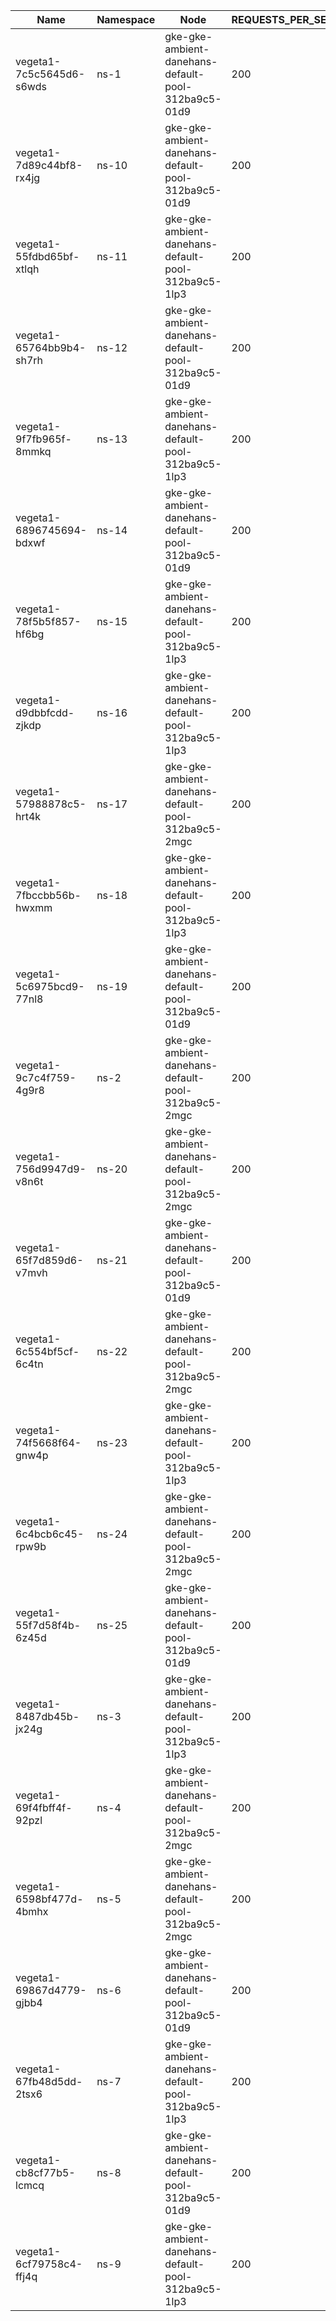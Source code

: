 | Name | Namespace | Node | REQUESTS_PER_SECOND | DURATION | CONNECTIONS | MAX_CONNECTIONS |
|------|-----------|------|---------------------|----------|-------------|-----------------|
| vegeta1-7c5c5645d6-s6wds | ns-1 | gke-gke-ambient-danehans-default-pool-312ba9c5-01d9 | 200 | 10m | 100 | 100 |
| vegeta1-7d89c44bf8-rx4jg | ns-10 | gke-gke-ambient-danehans-default-pool-312ba9c5-01d9 | 200 | 10m | 100 | 100 |
| vegeta1-55fdbd65bf-xtlqh | ns-11 | gke-gke-ambient-danehans-default-pool-312ba9c5-1lp3 | 200 | 10m | 100 | 100 |
| vegeta1-65764bb9b4-sh7rh | ns-12 | gke-gke-ambient-danehans-default-pool-312ba9c5-01d9 | 200 | 10m | 100 | 100 |
| vegeta1-9f7fb965f-8mmkq | ns-13 | gke-gke-ambient-danehans-default-pool-312ba9c5-1lp3 | 200 | 10m | 100 | 100 |
| vegeta1-6896745694-bdxwf | ns-14 | gke-gke-ambient-danehans-default-pool-312ba9c5-01d9 | 200 | 10m | 100 | 100 |
| vegeta1-78f5b5f857-hf6bg | ns-15 | gke-gke-ambient-danehans-default-pool-312ba9c5-1lp3 | 200 | 10m | 100 | 100 |
| vegeta1-d9dbbfcdd-zjkdp | ns-16 | gke-gke-ambient-danehans-default-pool-312ba9c5-1lp3 | 200 | 10m | 100 | 100 |
| vegeta1-57988878c5-hrt4k | ns-17 | gke-gke-ambient-danehans-default-pool-312ba9c5-2mgc | 200 | 10m | 100 | 100 |
| vegeta1-7fbccbb56b-hwxmm | ns-18 | gke-gke-ambient-danehans-default-pool-312ba9c5-1lp3 | 200 | 10m | 100 | 100 |
| vegeta1-5c6975bcd9-77nl8 | ns-19 | gke-gke-ambient-danehans-default-pool-312ba9c5-01d9 | 200 | 10m | 100 | 100 |
| vegeta1-9c7c4f759-4g9r8 | ns-2 | gke-gke-ambient-danehans-default-pool-312ba9c5-2mgc | 200 | 10m | 100 | 100 |
| vegeta1-756d9947d9-v8n6t | ns-20 | gke-gke-ambient-danehans-default-pool-312ba9c5-2mgc | 200 | 10m | 100 | 100 |
| vegeta1-65f7d859d6-v7mvh | ns-21 | gke-gke-ambient-danehans-default-pool-312ba9c5-01d9 | 200 | 10m | 100 | 100 |
| vegeta1-6c554bf5cf-6c4tn | ns-22 | gke-gke-ambient-danehans-default-pool-312ba9c5-2mgc | 200 | 10m | 100 | 100 |
| vegeta1-74f5668f64-gnw4p | ns-23 | gke-gke-ambient-danehans-default-pool-312ba9c5-1lp3 | 200 | 10m | 100 | 100 |
| vegeta1-6c4bcb6c45-rpw9b | ns-24 | gke-gke-ambient-danehans-default-pool-312ba9c5-2mgc | 200 | 10m | 100 | 100 |
| vegeta1-55f7d58f4b-6z45d | ns-25 | gke-gke-ambient-danehans-default-pool-312ba9c5-01d9 | 200 | 10m | 100 | 100 |
| vegeta1-8487db45b-jx24g | ns-3 | gke-gke-ambient-danehans-default-pool-312ba9c5-1lp3 | 200 | 10m | 100 | 100 |
| vegeta1-69f4fbff4f-92pzl | ns-4 | gke-gke-ambient-danehans-default-pool-312ba9c5-2mgc | 200 | 10m | 100 | 100 |
| vegeta1-6598bf477d-4bmhx | ns-5 | gke-gke-ambient-danehans-default-pool-312ba9c5-2mgc | 200 | 10m | 100 | 100 |
| vegeta1-69867d4779-gjbb4 | ns-6 | gke-gke-ambient-danehans-default-pool-312ba9c5-01d9 | 200 | 10m | 100 | 100 |
| vegeta1-67fb48d5dd-2tsx6 | ns-7 | gke-gke-ambient-danehans-default-pool-312ba9c5-1lp3 | 200 | 10m | 100 | 100 |
| vegeta1-cb8cf77b5-lcmcq | ns-8 | gke-gke-ambient-danehans-default-pool-312ba9c5-01d9 | 200 | 10m | 100 | 100 |
| vegeta1-6cf79758c4-ffj4q | ns-9 | gke-gke-ambient-danehans-default-pool-312ba9c5-1lp3 | 200 | 10m | 100 | 100 |
